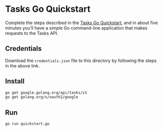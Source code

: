 # Tasks Go Quickstart

Complete the steps described in the [Tasks Go Quickstart](https://developers.google.com/google-apps/tasks/quickstart/go), and in about five minutes you'll have a simple Go command-line application that makes requests to the Tasks API.

## Credentials

Download the `credentials.json` file to this directory by following the steps in the above link.

## Install

```bash
go get google.golang.org/api/tasks/v1
go get golang.org/x/oauth2/google
```

## Run

`go run quickstart.go`
